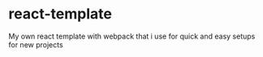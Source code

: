 # react-template
My own react template with webpack that i use for quick and easy setups for new projects
